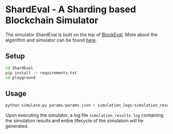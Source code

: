 # ShardEval - A Sharding based Blockchain Simulator

The simulator ShardEval is built on the top of [BlockEval](https://github.com/deepakgouda/BlockEval). More about the algorithm and simulator can be found [here](https://docs.google.com/document/d/1rB9lp8E5DQ6BXFdl3mfWjlItKq1i_78THTsPUrD1aXc/edit#).

## Setup
```bash
cd ShardEval
pip install -r requirements.txt
cd playground
```

## Usage 
```python
python simulate.py params/params.json > simulation_logs/simulation_results.log
```

Upon executing the simulator, a log file ```simulation_results.log``` containing the simulation results and entire lifecycle of the simulation will be generated.
